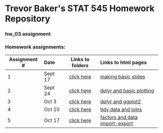# Trevor Baker's STAT 545 Homework Repository
### hw_03 assignment

### Homework assignments:
| Assignment # |   Date   | Links to folders  | Links to html pages             | 
|--------------|:---------|:-----------------:|:--------------------------------|
|     1        | Sept 17  | [click here][201] | [making basic slides][301] |
|     2        | Sept 24  | [click here][202] | [dplyr and basic plotting][302] |
|     3        | Oct 3    | [click here][203] | [dplyr and ggplot2][303] |
|     4        | Oct 10   | [click here][204] | [tidy data and joins][304] |
|     5        | Oct 17   | [click here][205] | [factors and data import-export][305] |

[201]: <https://github.com/STAT545-UBC-hw-2019-20/stat545-hw-trevor-baker/tree/master/Assignments/Assignment_01>
[202]: <https://github.com/STAT545-UBC-hw-2019-20/stat545-hw-trevor-baker/tree/master/Assignments/Assignment_02>
[203]: <https://github.com/STAT545-UBC-hw-2019-20/stat545-hw-trevor-baker/tree/master/Assignments/Assignment_03>
[204]: <https://github.com/STAT545-UBC-hw-2019-20/stat545-hw-trevor-baker/tree/master/Assignments/Assignment_04>
[205]: <https://github.com/STAT545-UBC-hw-2019-20/stat545-hw-trevor-baker/tree/master/Assignments/Assignment_05>

[301]: <https://stat545-ubc-hw-2019-20.github.io/stat545-hw-trevor-baker/Assignments/Assignment_01/hw01_slides.html>
[302]: <https://stat545-ubc-hw-2019-20.github.io/stat545-hw-trevor-baker/Assignments/Assignment_02/hw02.html>
[303]: <https://stat545-ubc-hw-2019-20.github.io/stat545-hw-trevor-baker/Assignments/Assignment_03/hw03_dplyr.html>
[304]: <https://stat545-ubc-hw-2019-20.github.io/stat545-hw-trevor-baker/Assignments/Assignment_04/hw04_tidyData_joins.html>
[305]: <https://stat545-ubc-hw-2019-20.github.io/stat545-hw-trevor-baker/Assignments/Assignment_05/hw05.html>
